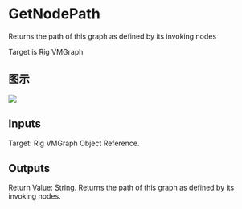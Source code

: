 # GetNodePath

Returns the path of this graph as defined by its invoking nodes

Target is Rig VMGraph

## 图示

![]($-20221218-20442510.png)

## Inputs

Target: Rig VMGraph Object Reference.  

## Outputs

Return Value: String. Returns the path of this graph as defined by its invoking nodes.

